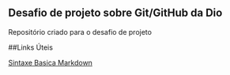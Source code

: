 ## Desafio de projeto sobre Git/GitHub da Dio
Repositório criado para o desafio de projeto

##Links Úteis

[Sintaxe Basica Markdown](https://www.markdownguide.org/basic=syntax/)

